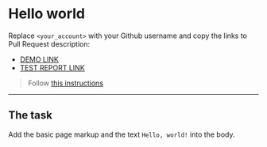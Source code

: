 # Hello world

Replace `<your_account>` with your Github username and copy the links to Pull Request description:

- [DEMO LINK](https://BozhenaBodnar.github.io/layout_hello-world/)
- [TEST REPORT LINK](https://BozhenaBodnar.github.io/layout_hello-world/report/html_report/)

> Follow [this instructions](https://mate-academy.github.io/layout_task-guideline/#how-to-solve-the-layout-tasks-on-github)

---

## The task

Add the basic page markup and the text `Hello, world!` into the body.
